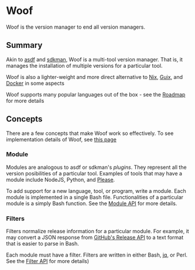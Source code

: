 # Woof

Woof is the version manager to end all version managers.

## Summary

Akin to [asdf](https://github.com/asdf-vm/asdf) and [sdkman](https://sdkman.io), Woof is a multi-tool version manager. That is, it manages the installation of multiple versions for a particular tool.

Woof is also a lighter-weight and more direct alternative to [Nix](https://nixos.org), [Guix](https://guix.gnu.org/en/download), and [Docker](https://www.docker.com) in some aspects

Woof supports many popular languages out of the box - see the [Roadmap](./docs/roadmap) for more details

## Concepts

There are a few concepts that make Woof work so effectively. To see implementation details of Woof, see [this page](./docs/details.md)

### Module

Modules are analogous to asdf or sdkman's _plugins_. They represent all the version posibilities of a particular tool. Examples of tools that may have a module include NodeJS, Python, and [Please](https://please.build).

To add support for a new language, tool, or program, write a module. Each module is implemented in a single Bash file. Functionalities of a particular module is a simply Bash function. See the [Module API](./docs/module_api.md) for more details.

### Filters

Filters normalize release information for a particular module. For example, it may convert a JSON response from [GitHub's Release API](https://docs.github.com/en/rest/reference/releases) to a text format that is easier to parse in Bash.

Each module must have a filter. Filters are written in either Bash, [jq](https://stedolan.github.io/jq), or Perl. See the [Filter API](./docs/filter_api.md) for more details)
